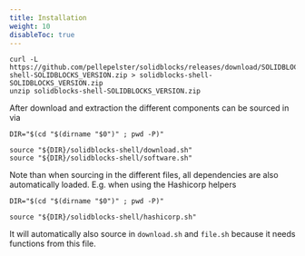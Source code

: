 ```yaml
---
title: Installation
weight: 10
disableToc: true
---
```


```shell
curl -L https://github.com/pellepelster/solidblocks/releases/download/SOLIDBLOCKS_VERSION/solidblocks-shell-SOLIDBLOCKS_VERSION.zip > solidblocks-shell-SOLIDBLOCKS_VERSION.zip
unzip solidblocks-shell-SOLIDBLOCKS_VERSION.zip
```

After download and extraction the different components can be sourced in via 


```shell
DIR="$(cd "$(dirname "$0")" ; pwd -P)"

source "${DIR}/solidblocks-shell/download.sh"
source "${DIR}/solidblocks-shell/software.sh"
```

Note than when sourcing in the different files, all dependencies are also automatically loaded. E.g. when using the Hashicorp helpers

```shell
DIR="$(cd "$(dirname "$0")" ; pwd -P)"

source "${DIR}/solidblocks-shell/hashicorp.sh"
```

It will automatically also source in `download.sh` and `file.sh` because it needs functions from this file.